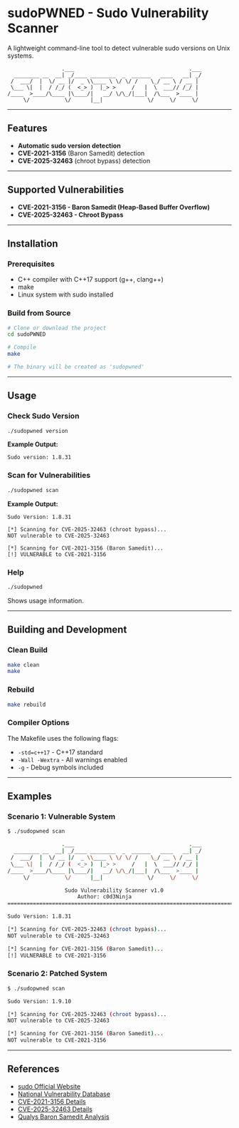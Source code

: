 # sudoPWNED - Sudo Vulnerability Scanner

A lightweight command-line tool to detect vulnerable sudo versions on Unix systems.

```
                 .___                                    .___
  ________ __  __| _/____ ________  _  ______   ____   __| _/
 /  ___/  |  \/ __ |/  _ \\____ \ \/ \/ /    \_/ __ \ / __ | 
 \___ \|  |  / /_/ (  <_> )  |_> >     /   |  \  ___// /_/ | 
/____  >____/\____ |\____/|   __/ \/\_/|___|  /\___  >____ | 
     \/           \/      |__|              \/     \/     \/ 
```

---

## Features

- **Automatic sudo version detection**
- **CVE-2021-3156** (Baron Samedit) detection
- **CVE-2025-32463** (chroot bypass) detection

---

## Supported Vulnerabilities

- **CVE-2021-3156 - Baron Samedit (Heap-Based Buffer Overflow)**
- **CVE-2025-32463 - Chroot Bypass**

---

## Installation

### Prerequisites
- C++ compiler with C++17 support (g++, clang++)
- make
- Linux system with sudo installed

### Build from Source

```bash
# Clone or download the project
cd sudoPWNED

# Compile
make

# The binary will be created as 'sudopwned'
```

---

## Usage

### Check Sudo Version

```bash
./sudopwned version
```

**Example Output:**
```
Sudo version: 1.8.31
```

### Scan for Vulnerabilities

```bash
./sudopwned scan
```

**Example Output:**
```
Sudo Version: 1.8.31

[*] Scanning for CVE-2025-32463 (chroot bypass)...
NOT vulnerable to CVE-2025-32463

[*] Scanning for CVE-2021-3156 (Baron Samedit)...
[!] VULNERABLE to CVE-2021-3156
```

### Help

```bash
./sudopwned
```

Shows usage information.

---

## Building and Development

### Clean Build

```bash
make clean
make
```

### Rebuild

```bash
make rebuild
```

### Compiler Options

The Makefile uses the following flags:
- `-std=c++17` - C++17 standard
- `-Wall -Wextra` - All warnings enabled
- `-g` - Debug symbols included

---

## Examples

### Scenario 1: Vulnerable System

```bash
$ ./sudopwned scan

                 .___                                    .___
  ________ __  __| _/____ ________  _  ______   ____   __| _/
 /  ___/  |  \/ __ |/  _ \\____ \ \/ \/ /    \_/ __ \ / __ | 
 \___ \|  |  / /_/ (  <_> )  |_> >     /   |  \  ___// /_/ | 
/____  >____/\____ |\____/|   __/ \/\_/|___|  /\___  >____ | 
     \/           \/      |__|              \/     \/     \/ 

                  Sudo Vulnerability Scanner v1.0
                      Author: c0d3Ninja
========================================================================

Sudo Version: 1.8.31

[*] Scanning for CVE-2025-32463 (chroot bypass)...
NOT vulnerable to CVE-2025-32463

[*] Scanning for CVE-2021-3156 (Baron Samedit)...
[!] VULNERABLE to CVE-2021-3156
```

### Scenario 2: Patched System

```bash
$ ./sudopwned scan

Sudo Version: 1.9.10

[*] Scanning for CVE-2025-32463 (chroot bypass)...
NOT vulnerable to CVE-2025-32463

[*] Scanning for CVE-2021-3156 (Baron Samedit)...
NOT vulnerable to CVE-2021-3156
```

---

## References

- [sudo Official Website](https://www.sudo.ws/)
- [National Vulnerability Database](https://nvd.nist.gov/)
- [CVE-2021-3156 Details](https://nvd.nist.gov/vuln/detail/CVE-2021-3156)
- [CVE-2025-32463 Details](https://nvd.nist.gov/vuln/detail/CVE-2025-32463)
- [Qualys Baron Samedit Analysis](https://blog.qualys.com/vulnerabilities-threat-research/2021/01/26/cve-2021-3156-heap-based-buffer-overflow-in-sudo-baron-samedit)


